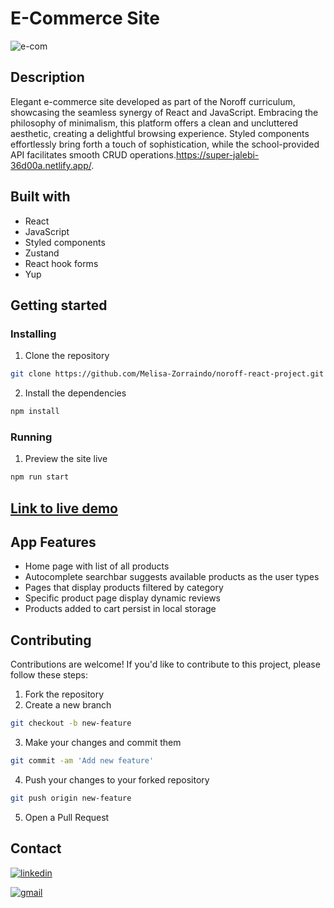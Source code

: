 # E-Commerce Site

![e-com](https://github.com/Melisa-Zorraindo/noroff-react-project/assets/76968122/5ccd3d9e-e948-4486-876e-c52610e62035)

## Description

Elegant e-commerce site developed as part of the Noroff curriculum, showcasing the seamless synergy of React and JavaScript. Embracing the philosophy of minimalism, this platform offers a clean and uncluttered aesthetic, creating a delightful browsing experience. Styled components effortlessly bring forth a touch of sophistication, while the school-provided API facilitates smooth CRUD operations.https://super-jalebi-36d00a.netlify.app/.

## Built with

- React
- JavaScript
- Styled components
- Zustand
- React hook forms
- Yup

## Getting started

### Installing

1. Clone the repository
```bash
git clone https://github.com/Melisa-Zorraindo/noroff-react-project.git
```

2. Install the dependencies
```bash
npm install
```

### Running

1. Preview the site live
```bash
npm run start
```

## [Link to live demo](https://super-jalebi-36d00a.netlify.app/)

## App Features

- Home page with list of all products
- Autocomplete searchbar suggests available products as the user types
- Pages that display products filtered by category
- Specific product page display dynamic reviews
- Products added to cart persist in local storage

## Contributing

Contributions are welcome! If you'd like to contribute to this project, please follow these steps:

1. Fork the repository
2. Create a new branch
```bash
git checkout -b new-feature
```
3. Make your changes and commit them
```bash
git commit -am 'Add new feature'
```
4. Push your changes to your forked repository
```bash
git push origin new-feature
```
5. Open a Pull Request

## Contact

[![linkedin](https://img.shields.io/badge/LinkedIn-0077B5?style=for-the-badge&logo=linkedin&logoColor=white)](https://www.linkedin.com/in/melisa-zorraindo-81719618b/)

[![gmail](https://img.shields.io/badge/Gmail-D14836?style=for-the-badge&logo=gmail&logoColor=white)](mailto:melisa.zorraindo@gmail.com)
